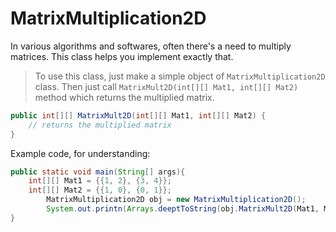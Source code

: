 # **MatrixMultiplication2D**

In various algorithms and softwares, often there's a need to multiply matrices. This class helps you implement exactly that.

> To use this class, just make a simple object of `MatrixMultiplication2D` class. Then just call `MatrixMult2D(int[][] Mat1, int[][] Mat2)` method which returns the multiplied matrix.

```java
public int[][] MatrixMult2D(int[][] Mat1, int[][] Mat2) {
	// returns the multiplied matrix
}
```

Example code, for understanding:

```java
public static void main(String[] args){
	int[][] Mat1 = {{1, 2}, {3, 4}};
	int[][] Mat2 = {{1, 0}, {0, 1}};
        MatrixMultiplication2D obj = new MatrixMultiplication2D();
        System.out.printn(Arrays.deeptToString(obj.MatrixMult2D(Mat1, Mat2)); // returns the multiplied matrix
}
```